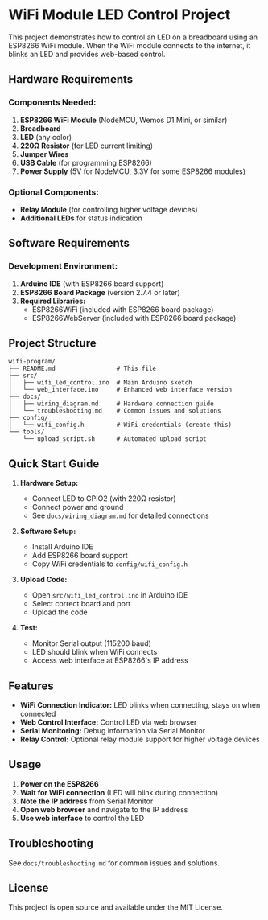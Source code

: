 # WiFi Module LED Control Project

This project demonstrates how to control an LED on a breadboard using an ESP8266 WiFi module. When the WiFi module connects to the internet, it blinks an LED and provides web-based control.

## Hardware Requirements

### Components Needed:
1. **ESP8266 WiFi Module** (NodeMCU, Wemos D1 Mini, or similar)
2. **Breadboard**
3. **LED** (any color)
4. **220Ω Resistor** (for LED current limiting)
5. **Jumper Wires**
6. **USB Cable** (for programming ESP8266)
7. **Power Supply** (5V for NodeMCU, 3.3V for some ESP8266 modules)

### Optional Components:
- **Relay Module** (for controlling higher voltage devices)
- **Additional LEDs** for status indication

## Software Requirements

### Development Environment:
1. **Arduino IDE** (with ESP8266 board support)
2. **ESP8266 Board Package** (version 2.7.4 or later)
3. **Required Libraries:**
   - ESP8266WiFi (included with ESP8266 board package)
   - ESP8266WebServer (included with ESP8266 board package)

## Project Structure

```
wifi-program/
├── README.md                 # This file
├── src/
│   ├── wifi_led_control.ino  # Main Arduino sketch
│   └── web_interface.ino     # Enhanced web interface version
├── docs/
│   ├── wiring_diagram.md     # Hardware connection guide
│   └── troubleshooting.md    # Common issues and solutions
├── config/
│   └── wifi_config.h         # WiFi credentials (create this)
└── tools/
    └── upload_script.sh      # Automated upload script
```

## Quick Start Guide

1. **Hardware Setup:**
   - Connect LED to GPIO2 (with 220Ω resistor)
   - Connect power and ground
   - See `docs/wiring_diagram.md` for detailed connections

2. **Software Setup:**
   - Install Arduino IDE
   - Add ESP8266 board support
   - Copy WiFi credentials to `config/wifi_config.h`

3. **Upload Code:**
   - Open `src/wifi_led_control.ino` in Arduino IDE
   - Select correct board and port
   - Upload the code

4. **Test:**
   - Monitor Serial output (115200 baud)
   - LED should blink when WiFi connects
   - Access web interface at ESP8266's IP address

## Features

- **WiFi Connection Indicator:** LED blinks when connecting, stays on when connected
- **Web Control Interface:** Control LED via web browser
- **Serial Monitoring:** Debug information via Serial Monitor
- **Relay Control:** Optional relay module support for higher voltage devices

## Usage

1. **Power on the ESP8266**
2. **Wait for WiFi connection** (LED will blink during connection)
3. **Note the IP address** from Serial Monitor
4. **Open web browser** and navigate to the IP address
5. **Use web interface** to control the LED

## Troubleshooting

See `docs/troubleshooting.md` for common issues and solutions.

## License

This project is open source and available under the MIT License. 